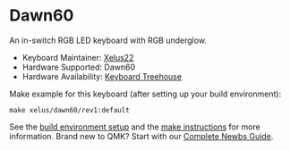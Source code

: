 # Dawn60

An in-switch RGB LED keyboard with RGB underglow.

* Keyboard Maintainer: [Xelus22](https://github.com/Xelus22)
* Hardware Supported: Dawn60
* Hardware Availability: [Keyboard Treehouse](https://keyboardtreehouse.com)

Make example for this keyboard (after setting up your build environment):

    make xelus/dawn60/rev1:default

See the [build environment setup](https://docs.qmk.fm/#/getting_started_build_tools) and the [make instructions](https://docs.qmk.fm/#/getting_started_make_guide) for more information. Brand new to QMK? Start with our [Complete Newbs Guide](https://docs.qmk.fm/#/newbs).